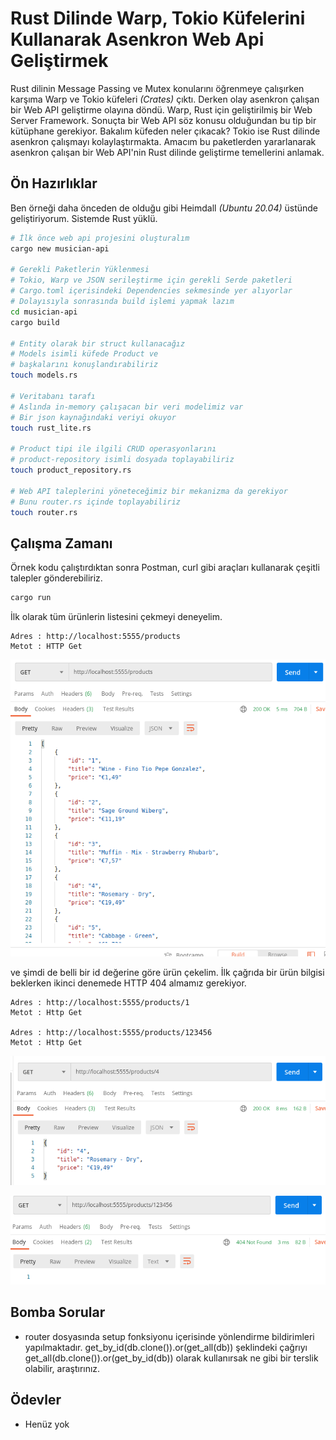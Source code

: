 # Rust Dilinde Warp, Tokio Küfelerini Kullanarak Asenkron Web Api Geliştirmek

Rust dilinin Message Passing ve Mutex<T> konularını öğrenmeye çalışırken karşıma Warp ve Tokio küfeleri _(Crates)_ çıktı. Derken olay asenkron çalışan bir Web API geliştirme olayına döndü. Warp, Rust için geliştirilmiş bir Web Server Framework. Sonuçta bir Web API söz konusu olduğundan bu tip bir kütüphane gerekiyor. Bakalım küfeden neler çıkacak? Tokio ise Rust dilinde asenkron çalışmayı kolaylaştırmakta. Amacım bu paketlerden yararlanarak asenkron çalışan bir Web API'nin Rust dilinde geliştirme temellerini anlamak.

## Ön Hazırlıklar

Ben örneği daha önceden de olduğu gibi Heimdall _(Ubuntu 20.04)_ üstünde geliştiriyorum. Sistemde Rust yüklü.

```bash
# İlk önce web api projesini oluşturalım
cargo new musician-api

# Gerekli Paketlerin Yüklenmesi
# Tokio, Warp ve JSON serileştirme için gerekli Serde paketleri 
# Cargo.toml içerisindeki Dependencies sekmesinde yer alıyorlar
# Dolayısıyla sonrasında build işlemi yapmak lazım
cd musician-api
cargo build

# Entity olarak bir struct kullanacağız
# Models isimli küfede Product ve 
# başkalarını konuşlandırabiliriz
touch models.rs

# Veritabanı tarafı
# Aslında in-memory çalışacan bir veri modelimiz var
# Bir json kaynağındaki veriyi okuyor
touch rust_lite.rs

# Product tipi ile ilgili CRUD operasyonlarını
# product-repository isimli dosyada toplayabiliriz
touch product_repository.rs

# Web API taleplerini yöneteceğimiz bir mekanizma da gerekiyor
# Bunu router.rs içinde toplayabiliriz
touch router.rs
```

## Çalışma Zamanı

Örnek kodu çalıştırdıktan sonra Postman, curl gibi araçları kullanarak çeşitli talepler gönderebiliriz.

```bash
cargo run
```

İlk olarak tüm ürünlerin listesini çekmeyi deneyelim.

```text
Adres : http://localhost:5555/products
Metot : HTTP Get
```

![Screenshot_01.png](./assets/Screenshot_01.png)

ve şimdi de belli bir id değerine göre ürün çekelim. İlk çağrıda bir ürün bilgisi beklerken ikinci denemede HTTP 404 almamız gerekiyor.

```text
Adres : http://localhost:5555/products/1
Metot : Http Get

Adres : http://localhost:5555/products/123456
Metot : Http Get
```

![Screenshot_02.png](./assets/Screenshot_02.png)

![Screenshot_03.png](./assets/Screenshot_03.png)

## Bomba Sorular

- router dosyasında setup fonksiyonu içerisinde yönlendirme bildirimleri yapılmaktadır. get_by_id(db.clone()).or(get_all(db)) şeklindeki çağrıyı get_all(db.clone()).or(get_by_id(db)) olarak kullanırsak ne gibi bir terslik olabilir, araştırınız.

## Ödevler

- Henüz yok